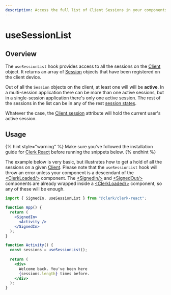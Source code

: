 ```yaml
---
description: Access the full list of Client Sessions in your components.
---
```


# useSessionList

## Overview

The `useSessionList` hook provides access to all the sessions on the [Client](../clerkjs/client.md) object. It returns an array of [Session](../clerkjs/session.md) objects that have been registered on the client device.

Out of all the `Session` objects on the client, at least one will will be **active**. In a multi-session application there can be more than one active sessions, but in a single-session application there's only one active session. The rest of the sessions in the list can be in any of the rest [session states](../clerkjs/session.md#sessionstatus).

Whatever the case, the [Client.session](../clerkjs/client.md#attributes) attribute will hold the current user's active session.&#x20;

## Usage

{% hint style="warning" %}
Make sure you've followed the installation guide for [Clerk React](installation.md) before running the snippets below.
{% endhint %}

The example below is very basic, but illustrates how to get a hold of all the sessions on a given [Client](../clerkjs/client.md). Please note that the `useSessionList` hook will throw an error unless your component is a descendant of the [\<ClerkLoaded/>](../../components/control-components/clerk-loaded.md) component. The [\<SignedIn/>](../../components/signed-in.md) and [\<SignedOut/>](../../components/signed-out.md) components are already wrapped inside a [\<ClerkLoaded/>](../../components/control-components/clerk-loaded.md) component, so any of these will be enough.

```jsx
import { SignedIn, useSessionList } from "@clerk/clerk-react";

function App() {
  return (
    <SignedIn>
      <Activity />
    </SignedIn>
  );
}

function Activity() {
  const sessions = useSessionList();
  
  return (
    <div>
      Welcome back. You've been here 
      {sessions.length} times before.
    </div>
  );
}
```
